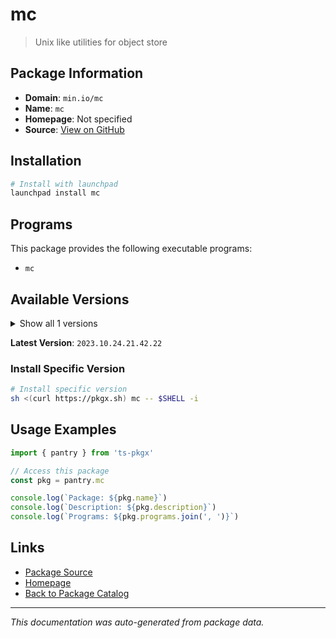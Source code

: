 # mc

> Unix like utilities for object store

## Package Information

- **Domain**: `min.io/mc`
- **Name**: `mc`
- **Homepage**: Not specified
- **Source**: [View on GitHub](https://github.com/pkgxdev/pantry/tree/main/projects/min.io/mc/package.yml)

## Installation

```bash
# Install with launchpad
launchpad install mc
```

## Programs

This package provides the following executable programs:

- `mc`

## Available Versions

<details>
<summary>Show all 1 versions</summary>

- `2023.10.24.21.42.22`

</details>

**Latest Version**: `2023.10.24.21.42.22`

### Install Specific Version

```bash
# Install specific version
sh <(curl https://pkgx.sh) mc -- $SHELL -i
```

## Usage Examples

```typescript
import { pantry } from 'ts-pkgx'

// Access this package
const pkg = pantry.mc

console.log(`Package: ${pkg.name}`)
console.log(`Description: ${pkg.description}`)
console.log(`Programs: ${pkg.programs.join(', ')}`)
```

## Links

- [Package Source](https://github.com/pkgxdev/pantry/tree/main/projects/min.io/mc/package.yml)
- [Homepage](#)
- [Back to Package Catalog](../../../package-catalog.md)

---

*This documentation was auto-generated from package data.*
